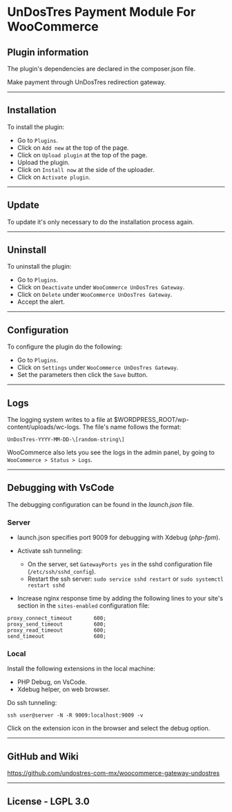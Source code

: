 # UnDosTres Payment Module For WooCommerce

## Plugin information

The plugin's dependencies are declared in the composer.json file.

Make payment through UnDosTres redirection gateway.

---

## Installation

To install the plugin:

- Go to `Plugins`.
- Click on `Add new` at the top of the page.
- Click on `Upload plugin` at the top of the page.
- Upload the plugin.
- Click on `Install now` at the side of the uploader.
- Click on `Activate plugin`.

---

## Update

To update it's only necessary to do the installation process again.

---

## Uninstall

To uninstall the plugin:

- Go to `Plugins`.
- Click on `Deactivate` under `WooCommerce UnDosTres Gateway`.
- Click on `Delete` under `WooCommerce UnDosTres Gateway`.
- Accept the alert.

---

## Configuration

To configure the plugin do the following:

- Go to `Plugins`.
- Click on `Settings` under `WooCommerce UnDosTres Gateway`.
- Set the parameters then click the `Save` button.

---

## Logs

The logging system writes to a file at $WORDPRESS_ROOT/wp-content/uploads/wc-logs. The file's name follows the format:

`UnDosTres-YYYY-MM-DD-\[random-string\]`

WooCommerce also lets you see the logs in the admin panel, by going to `WooCommerce > Status > Logs`.

---

## Debugging with VsCode

The debugging configuration can be found in the *launch.json* file.

### Server

- launch.json specifies port 9009 for debugging with Xdebug (*php-fpm*).

- Activate ssh tunneling:
    - On the server, set `GatewayPorts yes` in the sshd configuration file (`/etc/ssh/sshd_config`).
    - Restart the ssh server: `sudo service sshd restart` or `sudo systemctl restart sshd`

- Increase nginx response time by adding the following lines to your site's section in the `sites-enabled` configuration file:

```
proxy_connect_timeout       600;
proxy_send_timeout          600;
proxy_read_timeout          600;
send_timeout                600;
```

### Local

Install the following extensions in the local machine:

- PHP Debug, on VsCode.
- Xdebug helper, on web browser.

Do ssh tunneling:

```
ssh user@server -N -R 9009:localhost:9009 -v
```

Click on the extension icon in the browser and select the debug option.

---

## GitHub and Wiki

https://github.com/undostres-com-mx/woocommerce-gateway-undostres

---

## License - LGPL 3.0
